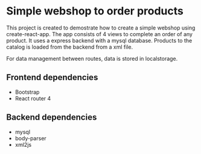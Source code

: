 # Simple webshop to order products

This project is created to demostrate how to create a simple webshop using create-react-app.
The app consists of 4 views to complete an order of any product.
It uses a express backend with a mysql database. Products to the catalog is loaded from the backend from a xml file.

For data management between routes, data is stored in localstorage.

## Frontend dependencies
- Bootstrap
- React router 4

## Backend dependencies
- mysql
- body-parser
- xml2js


